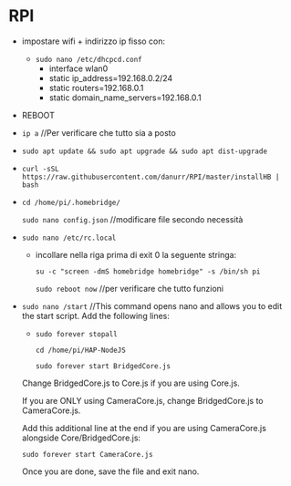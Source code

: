 # RPI
- impostare wifi + indirizzo ip fisso con: 
    - `sudo nano /etc/dhcpcd.conf`
      - interface wlan0
      - static ip_address=192.168.0.2/24
      - static routers=192.168.0.1
      - static domain_name_servers=192.168.0.1
- REBOOT
- `ip a` //Per verificare che tutto sia a posto
- `sudo apt update && sudo apt upgrade && sudo apt dist-upgrade`
- `curl -sSL https://raw.githubusercontent.com/danurr/RPI/master/installHB | bash`
- `cd /home/pi/.homebridge/`

   `sudo nano config.json` //modificare file secondo necessità
- `sudo nano /etc/rc.local`
    - incollare nella riga prima di exit 0 la seguente stringa:
    
      `su -c "screen -dmS homebridge homebridge" -s /bin/sh pi`
      
      `sudo reboot now`  //per verificare che tutto funzioni
- `sudo nano /start` //This command opens nano and allows you to edit the start script. Add the following lines:

    - `sudo forever stopall`
    
      `cd /home/pi/HAP-NodeJS`
      
      `sudo forever start BridgedCore.js`

    Change BridgedCore.js to Core.js if you are using Core.js.

    If you are ONLY using CameraCore.js, change BridgedCore.js to CameraCore.js.

    Add this additional line at the end if you are using CameraCore.js alongside Core/BridgedCore.js:

    `sudo forever start CameraCore.js`

    Once you are done, save the file and exit nano.
